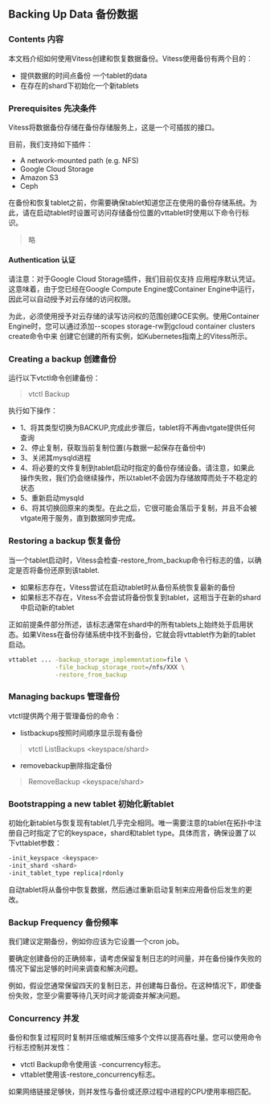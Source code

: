 ## Backing Up Data  备份数据
### Contents 内容
  本文档介绍如何使用Vitess创建和恢复数据备份。Vitess使用备份有两个目的：
  - 提供数据的时间点备份 一个tablet的data
  - 在存在的shard下初始化一个新tablets

### Prerequisites 先决条件

Vitess将数据备份存储在备份存储服务上，这是一个可插拔的接口。

目前，我们支持如下插件：
  - A network-mounted path (e.g. NFS)
  - Google Cloud Storage
  - Amazon S3
  - Ceph

在备份和恢复tablet之前，你需要确保tablet知道您正在使用的备份存储系统。为此，请在启动tablet时设置可访问存储备份位置的vttablet时使用以下命令行标识。

> 略

#### Authentication 认证

请注意：对于Google Cloud Storage插件，我们目前仅支持 应用程序默认凭证。这意味着，由于您已经在Google Compute Engine或Container Engine中运行，因此可以自动授予对云存储的访问权限。

为此，必须使用授予对云存储的读写访问权的范围创建GCE实例。使用Container Engine时，您可以通过添加--scopes storage-rw到gcloud container clusters create命令中来 创建它创建的所有实例，如Kubernetes指南上的Vitess所示。

### Creating a backup 创建备份
运行以下vtctl命令创建备份：
> vtctl Backup <tablet-alias>

执行如下操作：

  - 1、将其类型切换为BACKUP,完成此步骤后，tablet将不再由vtgate提供任何查询
  - 2、停止复制，获取当前复制位置(与数据一起保存在备份中)
  - 3、关闭其mysqld进程
  - 4、将必要的文件复制到tablet启动时指定的备份存储设备。请注意，如果此操作失败，我们仍会继续操作，所以tablet不会因为存储故障而处于不稳定的状态
  - 5、重新启动mysqld
  - 6、将其切换回原来的类型。在此之后，它很可能会落后于复制，并且不会被vtgate用于服务，直到数据同步完成。

### Restoring a backup 恢复备份
当一个tablet启动时，Vitess会检查-restore_from_backup命令行标志的值，以确定是否将备份还原到该tablet.
  - 如果标志存在，Vitess尝试在启动tablet时从备份系统恢复最新的备份
  - 如果标志不存在，Vitess不会尝试将备份恢复到tablet，这相当于在新的shard中启动新的tablet

正如前提条件部分所述，该标志通常在shard中的所有tablets上始终处于启用状态。如果Vitess在备份存储系统中找不到备份，它就会将vttablet作为新的tablet启动。
``` bash
vttablet ... -backup_storage_implementation=file \
             -file_backup_storage_root=/nfs/XXX \
             -restore_from_backup
```
### Managing backups 管理备份
vtctl提供两个用于管理备份的命令：

- listbackups按照时间顺序显示现有备份
> vtctl ListBackups <keyspace/shard>

- removebackup删除指定备份
> RemoveBackup <keyspace/shard> <backup name>

### Bootstrapping a new tablet 初始化新tablet
初始化新tablet与恢复现有tablet几乎完全相同。唯一需要注意的tablet在拓扑中注册自己时指定了它的keyspace，shard和tablet type。具体而言，确保设置了以下vttablet参数：
``` bash
-init_keyspace <keyspace>
-init_shard <shard>
-init_tablet_type replica|rdonly
 ```
自动tablet将从备份中恢复数据，然后通过重新启动复制来应用备份后发生的更改。

### Backup Frequency 备份频率
我们建议定期备份，例如你应该为它设置一个cron job。

要确定创建备份的正确频率，请考虑保留复制日志的时间量，并在备份操作失败的情况下留出足够的时间来调查和解决问题。

例如，假设您通常保留四天的复制日志，并创建每日备份。在这种情况下，即使备份失败，您至少需要等待几天时间才能调查并解决问题。
### Concurrency 并发
备份和恢复过程同时复制并压缩或解压缩多个文件以提高吞吐量。您可以使用命令行标志控制并发性：

- vtctl Backup命令使用该 -concurrency标志。
- vttablet使用该-restore_concurrency标志。

如果网络链接足够快，则并发性与备份或还原过程中进程的CPU使用率相匹配。
